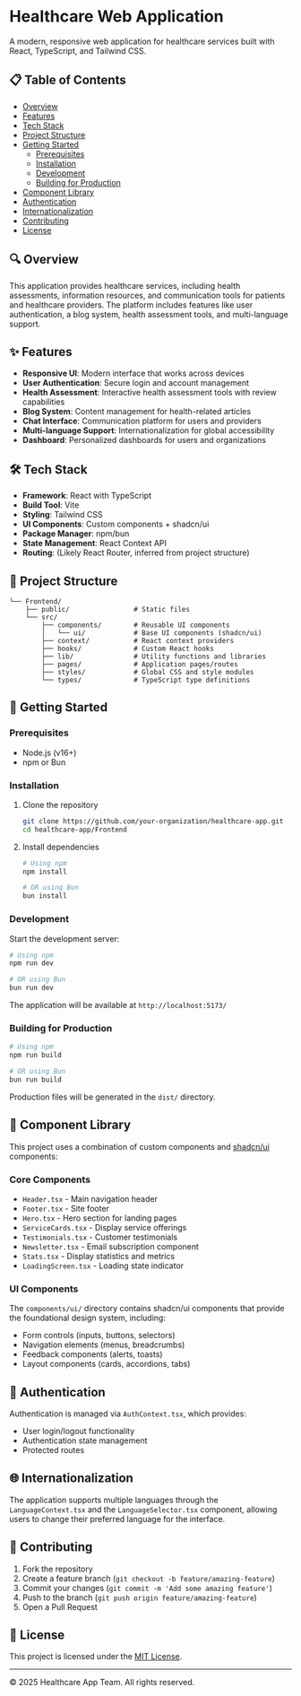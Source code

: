# Healthcare Web Application

A modern, responsive web application for healthcare services built with React, TypeScript, and Tailwind CSS.


## 📋 Table of Contents

- [Overview](#overview)
- [Features](#features)
- [Tech Stack](#tech-stack)
- [Project Structure](#project-structure)
- [Getting Started](#getting-started)
  - [Prerequisites](#prerequisites)
  - [Installation](#installation)
  - [Development](#development)
  - [Building for Production](#building-for-production)
- [Component Library](#component-library)
- [Authentication](#authentication)
- [Internationalization](#internationalization)
- [Contributing](#contributing)
- [License](#license)

## 🔍 Overview

This application provides healthcare services, including health assessments, information resources, and communication tools for patients and healthcare providers. The platform includes features like user authentication, a blog system, health assessment tools, and multi-language support.

## ✨ Features

- **Responsive UI**: Modern interface that works across devices
- **User Authentication**: Secure login and account management
- **Health Assessment**: Interactive health assessment tools with review capabilities
- **Blog System**: Content management for health-related articles
- **Chat Interface**: Communication platform for users and providers
- **Multi-language Support**: Internationalization for global accessibility
- **Dashboard**: Personalized dashboards for users and organizations

## 🛠️ Tech Stack

- **Framework**: React with TypeScript
- **Build Tool**: Vite
- **Styling**: Tailwind CSS
- **UI Components**: Custom components + shadcn/ui
- **Package Manager**: npm/bun
- **State Management**: React Context API
- **Routing**: (Likely React Router, inferred from project structure)

## 📁 Project Structure

```
└── Frontend/
    ├── public/                # Static files
    └── src/
        ├── components/        # Reusable UI components
        │   └── ui/            # Base UI components (shadcn/ui)
        ├── context/           # React context providers
        ├── hooks/             # Custom React hooks
        ├── lib/               # Utility functions and libraries
        ├── pages/             # Application pages/routes
        ├── styles/            # Global CSS and style modules
        └── types/             # TypeScript type definitions
```

## 🚀 Getting Started

### Prerequisites

- Node.js (v16+)
- npm or Bun

### Installation

1. Clone the repository
   ```bash
   git clone https://github.com/your-organization/healthcare-app.git
   cd healthcare-app/Frontend
   ```

2. Install dependencies
   ```bash
   # Using npm
   npm install
   
   # OR using Bun
   bun install
   ```

### Development

Start the development server:

```bash
# Using npm
npm run dev

# OR using Bun
bun run dev
```

The application will be available at `http://localhost:5173/`

### Building for Production

```bash
# Using npm
npm run build

# OR using Bun
bun run build
```

Production files will be generated in the `dist/` directory.

## 🧩 Component Library

This project uses a combination of custom components and [shadcn/ui](https://ui.shadcn.com/) components:

### Core Components
- `Header.tsx` - Main navigation header
- `Footer.tsx` - Site footer
- `Hero.tsx` - Hero section for landing pages
- `ServiceCards.tsx` - Display service offerings
- `Testimonials.tsx` - Customer testimonials
- `Newsletter.tsx` - Email subscription component
- `Stats.tsx` - Display statistics and metrics
- `LoadingScreen.tsx` - Loading state indicator

### UI Components
The `components/ui/` directory contains shadcn/ui components that provide the foundational design system, including:
- Form controls (inputs, buttons, selectors)  
- Navigation elements (menus, breadcrumbs)
- Feedback components (alerts, toasts)
- Layout components (cards, accordions, tabs)

## 🔐 Authentication

Authentication is managed via `AuthContext.tsx`, which provides:
- User login/logout functionality
- Authentication state management
- Protected routes

## 🌐 Internationalization

The application supports multiple languages through the `LanguageContext.tsx` and the `LanguageSelector.tsx` component, allowing users to change their preferred language for the interface.

## 👥 Contributing

1. Fork the repository
2. Create a feature branch (`git checkout -b feature/amazing-feature`)
3. Commit your changes (`git commit -m 'Add some amazing feature'`)
4. Push to the branch (`git push origin feature/amazing-feature`)
5. Open a Pull Request

## 📄 License

This project is licensed under the [MIT License](LICENSE.md).

---

© 2025 Healthcare App Team. All rights reserved.